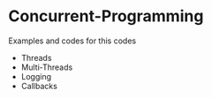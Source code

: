 # Concurrent-Programming

Examples and codes for this codes

* Threads
* Multi-Threads
* Logging
* Callbacks